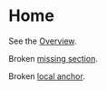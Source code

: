 # Home

See the [Overview](overview.md#overview).

Broken [missing section](overview.md#missing).

Broken [local anchor](#unknown).
